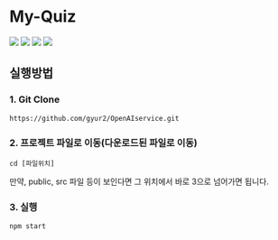 # My-Quiz

<img src="https://img.shields.io/badge/React-000046?style=for-the-badge&logo=React&logoColor=white">
<img src="https://img.shields.io/badge/JavaScript-000046?style=for-the-badge&logo=JavaScript&logoColor=white">
<img src="https://img.shields.io/badge/Css3-000046?style=for-the-badge&logo=Css3&logoColor=white">
<img src="https://img.shields.io/badge/VisualStudioCode-02569B?style=for-the-badge&logo=Visual Studio Code&logoColor=white">

## 실행방법

### 1. Git Clone
<pre><code>https://github.com/gyur2/OpenAIservice.git</code></pre>

### 2. 프로젝트 파일로 이동(다운로드된 파일로 이동)
<pre><code>cd [파일위치]</code></pre>
만약, public, src 파일 등이 보인다면 그 위치에서 바로 3으로 넘어가면 됩니다.

### 3. 실행
<pre><code>npm start</code></pre>

